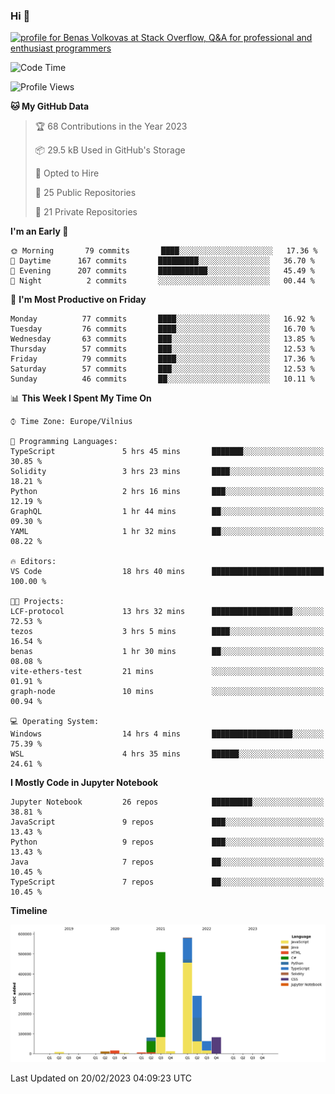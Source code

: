 ### Hi 👋
<a href="https://stackoverflow.com/users/14954249/benas-volkovas"><img src="https://stackoverflow.com/users/flair/14954249.png?theme=dark" width="208" height="58" alt="profile for Benas Volkovas at Stack Overflow, Q&amp;A for professional and enthusiast programmers" title="profile for Benas Volkovas at Stack Overflow, Q&amp;A for professional and enthusiast programmers"></a>

<!--START_SECTION:waka-->
![Code Time](http://img.shields.io/badge/Code%20Time-1%2C278%20hrs%2011%20mins-blue)

![Profile Views](http://img.shields.io/badge/Profile%20Views-5-blue)

**🐱 My GitHub Data** 

> 🏆 68 Contributions in the Year 2023
 > 
> 📦 29.5 kB Used in GitHub's Storage 
 > 
> 💼 Opted to Hire
 > 
> 📜 25 Public Repositories 
 > 
> 🔑 21 Private Repositories  
 > 
**I'm an Early 🐤** 

```text
🌞 Morning       79 commits       ████░░░░░░░░░░░░░░░░░░░░░   17.36 % 
🌆 Daytime      167 commits       █████████░░░░░░░░░░░░░░░░   36.70 % 
🌃 Evening      207 commits       ███████████░░░░░░░░░░░░░░   45.49 % 
🌙 Night          2 commits       ░░░░░░░░░░░░░░░░░░░░░░░░░   00.44 % 

```
📅 **I'm Most Productive on Friday** 

```text
Monday          77 commits       ████░░░░░░░░░░░░░░░░░░░░░   16.92 % 
Tuesday         76 commits       ████░░░░░░░░░░░░░░░░░░░░░   16.70 % 
Wednesday       63 commits       ███░░░░░░░░░░░░░░░░░░░░░░   13.85 % 
Thursday        57 commits       ███░░░░░░░░░░░░░░░░░░░░░░   12.53 % 
Friday          79 commits       ████░░░░░░░░░░░░░░░░░░░░░   17.36 % 
Saturday        57 commits       ███░░░░░░░░░░░░░░░░░░░░░░   12.53 % 
Sunday          46 commits       ██░░░░░░░░░░░░░░░░░░░░░░░   10.11 % 

```


📊 **This Week I Spent My Time On** 

```text
⌚︎ Time Zone: Europe/Vilnius

💬 Programming Languages: 
TypeScript               5 hrs 45 mins       ███████░░░░░░░░░░░░░░░░░░   30.85 % 
Solidity                 3 hrs 23 mins       ████░░░░░░░░░░░░░░░░░░░░░   18.21 % 
Python                   2 hrs 16 mins       ███░░░░░░░░░░░░░░░░░░░░░░   12.19 % 
GraphQL                  1 hr 44 mins        ██░░░░░░░░░░░░░░░░░░░░░░░   09.30 % 
YAML                     1 hr 32 mins        ██░░░░░░░░░░░░░░░░░░░░░░░   08.22 % 

🔥 Editors: 
VS Code                  18 hrs 40 mins      █████████████████████████   100.00 % 

🐱‍💻 Projects: 
LCF-protocol             13 hrs 32 mins      ██████████████████░░░░░░░   72.53 % 
tezos                    3 hrs 5 mins        ████░░░░░░░░░░░░░░░░░░░░░   16.54 % 
benas                    1 hr 30 mins        ██░░░░░░░░░░░░░░░░░░░░░░░   08.08 % 
vite-ethers-test         21 mins             ░░░░░░░░░░░░░░░░░░░░░░░░░   01.91 % 
graph-node               10 mins             ░░░░░░░░░░░░░░░░░░░░░░░░░   00.94 % 

💻 Operating System: 
Windows                  14 hrs 4 mins       ██████████████████░░░░░░░   75.39 % 
WSL                      4 hrs 35 mins       ██████░░░░░░░░░░░░░░░░░░░   24.61 % 

```

**I Mostly Code in Jupyter Notebook** 

```text
Jupyter Notebook         26 repos            █████████░░░░░░░░░░░░░░░░   38.81 % 
JavaScript               9 repos             ███░░░░░░░░░░░░░░░░░░░░░░   13.43 % 
Python                   9 repos             ███░░░░░░░░░░░░░░░░░░░░░░   13.43 % 
Java                     7 repos             ██░░░░░░░░░░░░░░░░░░░░░░░   10.45 % 
TypeScript               7 repos             ██░░░░░░░░░░░░░░░░░░░░░░░   10.45 % 

```


**Timeline**

![Chart not found](https://raw.githubusercontent.com/BenasVolkovas/BenasVolkovas/main/charts/bar_graph.png) 


 Last Updated on 20/02/2023 04:09:23 UTC
<!--END_SECTION:waka-->

